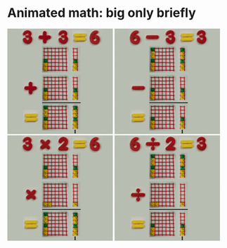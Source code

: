 # Animated math: big only briefly

![](../img/dynamic_d1_r_plus_240.gif)
![](../img/dynamic_d1_r_minus_240.gif)
![](../img/dynamic_d1_r_times_240.gif)
![](../img/dynamic_d1_r_div_240.gif)
